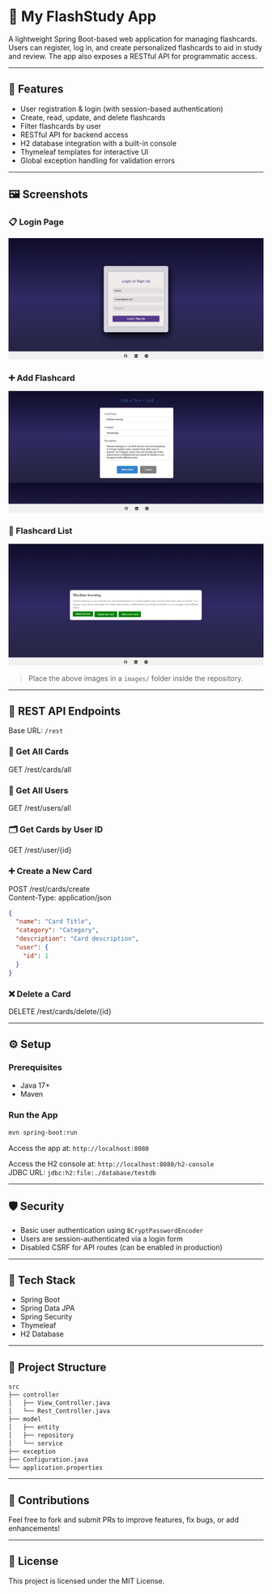 # 🧠 My FlashStudy App

A lightweight Spring Boot-based web application for managing flashcards. Users can register, log in, and create personalized flashcards to aid in study and review. The app also exposes a RESTful API for programmatic access.

---

## 🌟 Features

- User registration & login (with session-based authentication)
- Create, read, update, and delete flashcards
- Filter flashcards by user
- RESTful API for backend access
- H2 database integration with a built-in console
- Thymeleaf templates for interactive UI
- Global exception handling for validation errors

---

## 🖼️ Screenshots

### 📋 Login Page
![Login](./sign.png)

### ➕ Add Flashcard
![Add](./add.png)

### 📑 Flashcard List
![List](./list.png)

> Place the above images in a `images/` folder inside the repository.

---

## 🔁 REST API Endpoints

Base URL: `/rest`

### 📄 Get All Cards
GET /rest/cards/all

### 👤 Get All Users
GET /rest/users/all

### 🗂️ Get Cards by User ID
GET /rest/user/{id}

### ➕ Create a New Card
POST /rest/cards/create  
Content-Type: application/json

```json
{
  "name": "Card Title",
  "category": "Category",
  "description": "Card description",
  "user": {
    "id": 1
  }
}
```

### ❌ Delete a Card
DELETE /rest/cards/delete/{id}

---

## ⚙️ Setup

### Prerequisites

- Java 17+
- Maven

### Run the App

```bash
mvn spring-boot:run
```

Access the app at: `http://localhost:8080`

Access the H2 console at: `http://localhost:8080/h2-console`  
JDBC URL: `jdbc:h2:file:./database/testdb`

---

## 🛡️ Security

- Basic user authentication using `BCryptPasswordEncoder`
- Users are session-authenticated via a login form
- Disabled CSRF for API routes (can be enabled in production)

---

## 🧰 Tech Stack

- Spring Boot
- Spring Data JPA
- Spring Security
- Thymeleaf
- H2 Database

---

## 📁 Project Structure

```
src
├── controller
│   ├── View_Controller.java
│   └── Rest_Controller.java
├── model
│   ├── entity
│   ├── repository
│   └── service
├── exception
├── Configuration.java
└── application.properties
```

---

## 🤝 Contributions

Feel free to fork and submit PRs to improve features, fix bugs, or add enhancements!

---

## 📜 License

This project is licensed under the MIT License.

